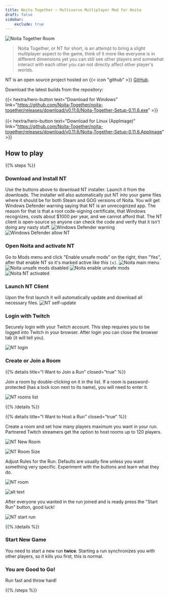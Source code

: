```yaml
---
title: Noita Together — Multiverse Multiplayer Mod for Noita
draft: false
sidebar:
    exclude: true
---
```


![Noita Together Room](images/nt/nt-showcase.gif)

> Noita Together, or NT for short, is an attempt to bring a slight multiplayer aspect to the game, think of it more like everyone is in different dimensions yet you can still see other players and somewhat interact with each other you can not directly affect other player's worlds.

NT is an open source project hosted on {{< icon "github" >}} [GitHub](https://github.com/Noita-Together/noita-together/).

Download the latest builds from the repository:

{{< hextra/hero-button text="Download for Windows" link="https://github.com/Noita-Together/noita-together/releases/download/v0.11.6/Noita-Together-Setup-0.11.6.exe" >}}
<br/>
<br/>
{{< hextra/hero-button text="Download for Linux (AppImage)" link="https://github.com/Noita-Together/noita-together/releases/download/v0.11.6/Noita-Together-Setup-0.11.6.AppImage" >}}

## How to play

{{% steps %}}

### Download and Install NT

Use the buttons above to download NT installer. Launch it from the downloads. The installer will also automatically put NT into your game files where it should be for both Steam and GOG versions of Noita.
You will get Windows Defender warning saying that NT is an unrecognized app. The reason for that is that a root code-signing certificate, that Windows recognizes, costs about $1000 per year, and we cannot afford that. The NT client is open-source so anyone can check the code and verify that it isn't doing any nasty stuff.
![Windows Defender warning](images/nt/windows-defender-warning.png)
![Windows Defender allow NT](images/nt/windows-defender-allow.png)

### Open Noita and activate NT

Go to Mods menu and click "Enable unsafe mods" on the right, then "Yes", after that enable NT so it's marked active like this `[x]`.
![Noita main menu](images/nt/noita-menu.jpg)
![Noita unsafe mods disabled](images/nt/noita-unsafe-mods-disabled.jpg)
![Noita enable unsafe mods](images/nt/noita-enable-unsafe-mods-confirmation.jpg)
![Noita NT activated](images/nt/noita-nt-activated.jpg)

### Launch NT Client

Upon the first launch it will automatically update and download all necessary files.
![NT self-update](images/nt/nt-update.png)

### Login with Twitch

Securely login with your Twitch account. This step requires you to be logged into Twitch in your browser. After login you can close the browser tab (it will tell you).

![NT login](images/nt/nt-login.png)

### Create or Join a Room

{{% details title="I Want to Join a Run" closed="true" %}}

Join a room by double-clicking on it in the list. If a room is password-protected (has a lock icon next to its name), you will need to enter it.

![NT rooms list](images/nt/nt-rooms-list.png)

{{% /details %}}

{{% details title="I Want to Host a Run" closed="true" %}}

Create a room and set how many players maximum you want in your run. Partnered Twitch streamers get the option to host rooms up to 120 players.

![NT New Room](images/nt/nt-create-room.png)

![NT Room Size](images/nt/nt-create-room-size.png)

Adjust Rules for the Run. Defaults are usually fine unless you want something very specific. Experiment with the buttons and learn what they do.

![NT room](images/nt/nt-room-created.png)

![alt text](images/nt/nt-run-rules.png)

After everyone you wanted in the run joined and is ready press the "Start Run" button, good luck!

![NT start run](images/nt/nt-start-run.png)

{{% /details %}}

### Start New Game

You need to start a new run **twice**. Starting a run synchronizes you with other players, so it kills you first, this is normal.

### You are Good to Go!

Run fast and throw hard!

{{% /steps %}}
